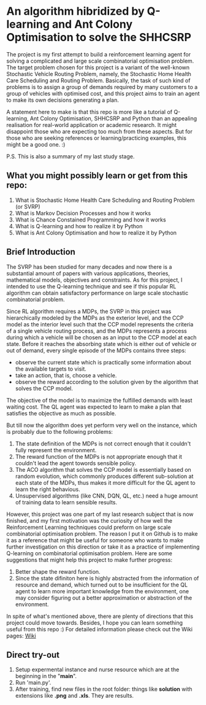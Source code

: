# An algorithm hibridized by Q-learning and Ant Colony Optimisation to solve the SHHCSRP

The project is my first attempt to build a reinforcement learning agent for solving a complicated and large scale combinatorial optimisation problem. The target problem chosen for this project is a variant of the well-known Stochastic Vehicle Routing Problem, namely, the Stochastic Home Health Care Scheduling and Routing Problem. Basically, the task of such kind of problems is to assign a group of demands required by many customers to a group of vehicles with optimised cost, and this project aims to train an agent to make its own decisions generating a plan. 

A statement here to make is that this repo is more like a tutorial of Q-learning, Ant Colony Optimisation, SHHCSRP and Python than an appealing realisation for real-world application or academic research. It might disappoint those who are expecting too much from these aspects. But for those who are seeking references or learning/practicing examples, this might be a good one. :)

P.S. This is also a summary of my last study stage.

## What you might possibly learn or get from this repo:

1. What is Stochastic Home Health Care Scheduling and Routing Problem (or SVRP)
2. What is Markov Decision Processes and how it works
3. What is Chance Constained Programming and how it works
4. What is Q-learning and how to realize it by Python
5. What is Ant Colony Optimisation and how to realize it by Python

## Brief Introduction

The SVRP has been studied for many decades and now there is a substantial amount of papers with various applications, theories, mathematical models, objectives and constraints. As for this project, I intended to use the Q-learning technique and see if this popular RL algorithm can obtain satisfactory performance on large scale stochastic combinatorial problem.

Since RL algorithm requires a MDPs, the SVRP in this project was hierarchically modeled by the MDPs as the exterior level, and the CCP model as the interior level such that the CCP model represents the criteria of a single vehicle routing process, and the MDPs represents a process during which a vehicle will be chosen as an input to the CCP model at each state. Before it reaches the absorbing state which is either out of vehicle or out of demand, every single episode of the MDPs contains three steps: 
   - observe the current state which is practically some information about the available targets to visit.
   - take an action, that is, choose a vehicle.
   - observe the reward according to the solution given by the algorithm that solves the CCP model.

The objective of the model is to maximize the fulfilled demands with least waiting cost. The QL agent was expected to learn to make a plan that satisfies the objective as much as possible. 

But till now the algorithm does yet perform very well on the instance, which is probably due to the following problems:

1. The state definition of the MDPs is not correct enough that it couldn't fully represent the environment.
2. The reward function of the MDPs is not appropriate enough that it couldn't lead the agent towords sensible policy.
3. The ACO algorithm that solves the CCP model is essentially based on random evolution, which commonly produces different sub-solution at each state of the MDPs, thus makes it more difficult for the QL agent to learn the right behavious.
4. Unsupervised algorithms (like CNN, DQN, QL, etc.) need a huge amount of training data to learn sensible results. 

However, this project was one part of my last research subject that is now finished, and my first motivation was the curiosity of how well the Reinforcement Learning techniques could preform on large scale combinatorial optimisation problem. The reason I put it on Github is to make it as a reference that might be useful for someone who wants to make further investigation on this direction or take it as a practice of implementing Q-learning on combinatorial optimisation problem. Here are some suggestions that might help this project to make further progress:

1. Better shape the reward function. 
2. Since the state difiniton here is highly abstracted from the information of resource and demand, which turned out to be insufficient for the QL agent to learn more important knowledge from the environment, one may consider figuring out a better approximation or abstraction of the environment.

In spite of what's mentioned above, there are plenty of directions that this project could move towards. Besides, I hope you can learn something useful from this repo :)
For detailed information please check out the Wiki pages: [Wiki](https://github.com/IanYangChina/Q-learning---Ant-colony-optimization/wiki)

## Direct try-out
1. Setup expermental instance and nurse resource which are at the beginning in the "__main__".
2. Run 'main.py'.
3. After training, find new files in the root folder: things like **solution** with extensions like **.png** and **.xls**. They are results.
